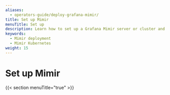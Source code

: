 ```yaml
---
aliases:
  - operators-guide/deploy-grafana-mimir/
title: Set up Mimir
menuTitle: Set up
description: Learn how to set up a Grafana Mimir server or cluster and visualize data.
keywords:
  - Mimir deployment
  - Mimir Kubernetes
weight: 15
---
```


# Set up Mimir

{{< section menuTitle="true" >}}
